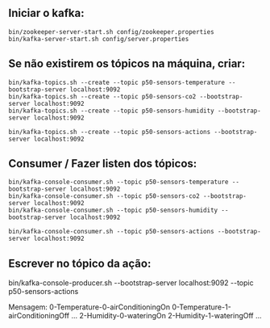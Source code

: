 ## Iniciar o kafka:

```
bin/zookeeper-server-start.sh config/zookeeper.properties
bin/kafka-server-start.sh config/server.properties
```

## Se não existirem os tópicos na máquina, criar:

```
bin/kafka-topics.sh --create --topic p50-sensors-temperature --bootstrap-server localhost:9092
bin/kafka-topics.sh --create --topic p50-sensors-co2 --bootstrap-server localhost:9092
bin/kafka-topics.sh --create --topic p50-sensors-humidity --bootstrap-server localhost:9092

bin/kafka-topics.sh --create --topic p50-sensors-actions --bootstrap-server localhost:9092
```

## Consumer / Fazer listen dos tópicos:

```
bin/kafka-console-consumer.sh --topic p50-sensors-temperature --bootstrap-server localhost:9092
bin/kafka-console-consumer.sh --topic p50-sensors-co2 --bootstrap-server localhost:9092
bin/kafka-console-consumer.sh --topic p50-sensors-humidity --bootstrap-server localhost:9092

bin/kafka-console-consumer.sh --topic p50-sensors-actions --bootstrap-server localhost:9092
```

## Escrever no tópico da ação:

bin/kafka-console-producer.sh --bootstrap-server localhost:9092 --topic p50-sensors-actions

Mensagem: 0-Temperature-0-airConditioningOn
          0-Temperature-1-airConditioningOff
            ...
          2-Humidity-0-wateringOn
          2-Humidity-1-wateringOff
            ...